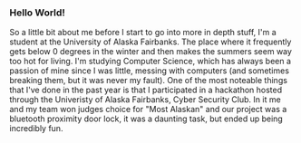 ### Hello World!
So a little bit about me before I start to go into more in depth stuff, I'm a student at the University of Alaska Fairbanks. 
The place where it frequently gets below 0 degrees in the winter and then makes the summers seem way too hot for living. I'm studying
Computer Science, which has always been a passion of mine since I was little, messing with computers (and sometimes breaking them, but it 
was never my fault). One of the most noteable things that I've done in the past year is that I participated in a hackathon hosted through
the Univeristy of Alaska Fairbanks, Cyber Security Club. In it me and my team won judges choice for "Most Alaskan" and our project was
a bluetooth proximity door lock, it was a daunting task, but ended up being incredibly fun.
